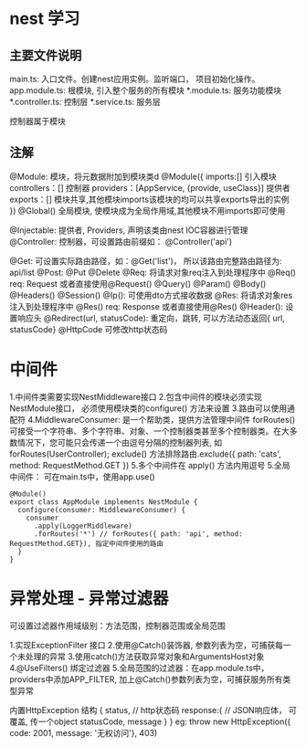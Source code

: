 # nest 学习

## 主要文件说明

main.ts: 入口文件。创建nest应用实例。监听端口， 项目初始化操作。
app.module.ts: 根模块, 引入整个服务的所有模块
*.module.ts: 服务功能模块
*.controller.ts: 控制层
*.service.ts: 服务层


控制器属于模块

## 注解

@Module: 模块，将元数据附加到模块类d
  @Module({
    imports:[] 引入模块
    controllers：[] 控制器
    providers：[AppService, {provide, useClass}] 提供者
    exports：[] 模块共享,其他模块imports该模块的均可以共享exports导出的实例
  })
  @Global() 全局模块, 使模块成为全局作用域,其他模块不用imports即可使用

@Injectable: 提供者, Providers,  声明该类由nest IOC容器进行管理
@Controller: 控制器，可设置路由前缀如： @Controller('api')


@Get: 可设置实际路由路径，如：@Get('list')， 所以该路由完整路由路径为: api/list
@Post: 
@Put
@Delete
@Req: 将请求对象req注入到处理程序中 @Req() req: Request 或者直接使用@Request()
@Query() @Param() @Body() @Headers() @Session() @Ip(): 可使用dto方式接收数据 
@Res: 将请求对象res注入到处理程序中 @Res() req: Response 或者直接使用@Res()
@Header(): 设置响应头
@Redirect(url, statusCode): 重定向，跳转, 可以方法动态返回{ url, statusCode}
@HttpCode 可修改http状态码

# 中间件

1.中间件类需要实现NestMiddleware接口
2.包含中间件的模块必须实现NestModule接口， 必须使用模块类的configure() 方法来设置
3.路由可以使用通配符
4.MiddlewareConsumer: 是一个帮助类，提供方法管理中间件
forRoutes() 可接受一个字符串、多个字符串、对象、一个控制器类甚至多个控制器类。在大多数情况下，您可能只会传递一个由逗号分隔的控制器列表, 如 forRoutes(UserController);
exclude() 方法排除路由.exclude({ path: 'cats', method: RequestMethod.GET })
5.多个中间件在 apply() 方法内用逗号
5.全局中间件： 可在main.ts中，使用app.use()

```
@Module()
export class AppModule implements NestModule {
  configure(consumer: MiddlewareConsumer) {
    consumer
      .apply(LoggerMiddleware)
      .forRoutes('*') // forRoutes({ path: 'api', method: RequestMethod.GET}), 指定中间件使用的路由
  }
}
```

# 异常处理 - 异常过滤器
可设置过滤器作用域级别：方法范围，控制器范围或全局范围

1.实现ExceptionFilter 接口
2.使用@Catch()装饰器, 参数列表为空，可捕获每一个未处理的异常
3.使用catch()方法获取异常对象和ArgumentsHost对象
4.@UseFilters() 绑定过滤器
5.全局范围的过滤器：在app.module.ts中， providers中添加APP_FILTER, 加上@Catch()参数列表为空，可捕获服务所有类型异常

内置HttpException 结构
{
  status, // http状态码
  response:{ // JSON响应体， 可覆盖, 传一个object
    statusCode,
    message
  }
}
eg: throw new HttpException({ code: 2001, message: '无权访问'}, 403)

